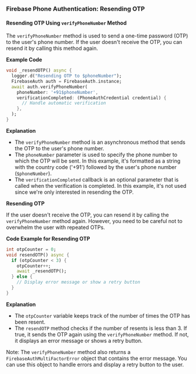 ### Firebase Phone Authentication: Resending OTP

#### Resending OTP Using `verifyPhoneNumber` Method

The `verifyPhoneNumber` method is used to send a one-time password (OTP) to the user's phone number. If the user doesn't receive the OTP, you can resend it by calling this method again.

**Example Code**
```dart
void _resendOTP() async {
  logger.d("Resending OTP to $phoneNumber");
  FirebaseAuth auth = FirebaseAuth.instance;
  await auth.verifyPhoneNumber(
    phoneNumber: '+91$phoneNumber',
    verificationCompleted: (PhoneAuthCredential credential) {
      // Handle automatic verification
    },
  );
}
```
**Explanation**

* The `verifyPhoneNumber` method is an asynchronous method that sends the OTP to the user's phone number.
* The `phoneNumber` parameter is used to specify the phone number to which the OTP will be sent. In this example, it's formatted as a string with the country code ('+91') followed by the user's phone number (`$phoneNumber`).
* The `verificationCompleted` callback is an optional parameter that is called when the verification is completed. In this example, it's not used since we're only interested in resending the OTP.

**Resending OTP**

If the user doesn't receive the OTP, you can resend it by calling the `verifyPhoneNumber` method again. However, you need to be careful not to overwhelm the user with repeated OTPs.

**Code Example for Resending OTP**
```dart
int otpCounter = 0;
void resendOTP() async {
  if (otpCounter < 3) {
    otpCounter++;
    await _resendOTP();
  } else {
    // Display error message or show a retry button
  }
}
```
**Explanation**

* The `otpCounter` variable keeps track of the number of times the OTP has been resent.
* The `resendOTP` method checks if the number of resents is less than 3. If true, it sends the OTP again using the `verifyPhoneNumber` method. If not, it displays an error message or shows a retry button.

Note: The `verifyPhoneNumber` method also returns a `FirebaseAuthMultiFactorError` object that contains the error message. You can use this object to handle errors and display a retry button to the user.